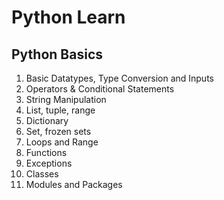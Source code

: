 # Python Learn

## Python Basics

1. Basic Datatypes, Type Conversion and Inputs
2. Operators & Conditional Statements
3. String Manipulation
4. List, tuple, range
5. Dictionary
6. Set, frozen sets
7. Loops and Range
8. Functions
9. Exceptions
10. Classes
11. Modules and Packages

